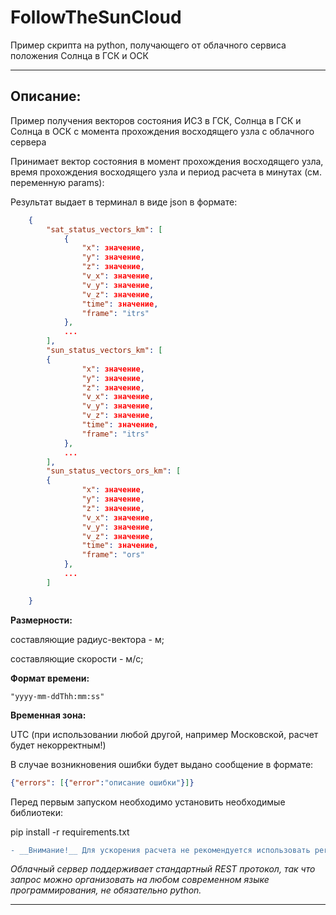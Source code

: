 # FollowTheSunCloud
Пример скрипта на python, получающего от облачного сервиса положения Солнца в ГСК и ОСК

____
## Описание:
Пример получения векторов состояния ИСЗ в ГСК, Солнца в ГСК и Солнца в ОСК с момента прохождения восходящего узла 
с облачного сервера
    
Принимает вектор состояния в момент прохождения восходящего узла, время прохождения восходящего узла 
и период расчета в минутах (см. переменную params):

Результат выдает в терминал в виде json в формате:
```JSON
    {
        "sat_status_vectors_km": [
            {
                "x": значение,
                "y": значение,
                "z": значение,
                "v_x": значение,
                "v_y": значение,
                "v_z": значение,
                "time": значение,
                "frame": "itrs"
            },
            ...
        ],
        "sun_status_vectors_km": [
        {
                "x": значение,
                "y": значение,
                "z": значение,
                "v_x": значение,
                "v_y": значение,
                "v_z": значение,
                "time": значение,
                "frame": "itrs"
            },
            ...
        ],
        "sun_status_vectors_ors_km": [
        {
                "x": значение,
                "y": значение,
                "z": значение,
                "v_x": значение,
                "v_y": значение,
                "v_z": значение,
                "time": значение,
                "frame": "ors"
            },
            ...
        ]

    }
```
__Размерности:__

составляющие радиус-вектора - м;

составляющие скорости - м/c;

__Формат времени:__

`"yyyy-mm-ddThh:mm:ss"`

__Временная зона:__ 

UTC (при использовании любой другой, например Московской, расчет будет некорректным!) 

В случае возникновения ошибки будет выдано сообщение в формате:
```JSON
{"errors": [{"error":"описание ошибки"}]}
```
    
Перед первым запуском необходимо установить необходимые библиотеки:

pip install -r requirements.txt

```diff
- __Внимание!__ Для ускорения расчета не рекомендуется использовать period существенно более 60 минут  
```

_Облачный сервер поддерживает стандартный REST протокол, так что запрос можно организовать на любом 
современном языке программирования, не обязательно python._  
____
